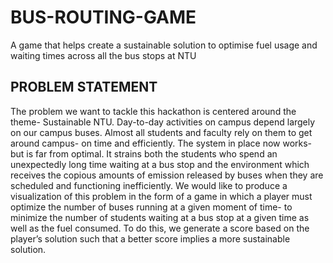 # BUS-ROUTING-GAME
A game that helps create a sustainable solution to optimise fuel usage and waiting times across all the bus stops at NTU

## PROBLEM STATEMENT
The problem we want to tackle this hackathon is centered around the theme- Sustainable NTU. Day-to-day activities on campus depend largely on our campus buses.
Almost all students and faculty rely on them to get around campus- on time and efficiently. The system in place now works- but is far from optimal. It strains both the students who spend an unexpectedly long time waiting at a bus stop and the environment which receives the copious amounts of emission released by buses when they are scheduled and functioning inefficiently. 
We would like to produce a visualization of this problem in the form of a game in which a player must optimize the number of buses running at a given moment of time-  to minimize the number of students waiting at a bus stop at a given time as well as the fuel consumed. To do this, we generate a score based on the player’s solution such that a better score implies a more sustainable solution.